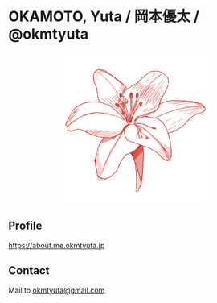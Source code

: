 # OKAMOTO, Yuta / 岡本優太 / @okmtyuta

<p align="center">
    <img alt="okmtyuta icon" src="assets/global_okmtyuta.png" width="300">
</p>

## Profile
https://about.me.okmtyuta.jp

## Contact

Mail to okmtyuta@gmail.com

